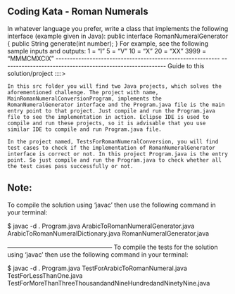 ## Coding Kata - Roman Numerals
In whatever language you prefer, write a class that implements the following interface (example given in Java):
	public interface RomanNumeralGenerator {
	   public String generate(int number); 
	}
	For example, see the following sample inputs and outputs: 
	1 = “I” 
	5 = “V” 
	10 = “X” 
	20 = “XX” 
	3999 = “MMMCMXCIX”
	----------------------------------------------------------
	----------------------------------------------------------
	Guide to this solution/project ::::>
	
	In this src folder you will find two Java projects, which solves the aforementioned challenge. The project with name, MainRomanNumeralConversionProgram, implements the RomanNumeralGenerator interface and the Program.java file is the main entry point to that project. Just compile and run the Program.java file to see the implementation in action. Eclipse IDE is used to compile and run these projects, so it is advisable that you use similar IDE to compile and run Program.java file.
	
	In the project named, TestsForRomanNumeralConversion, you will find test cases to check if the implementation of RomanNumeralGenerator interface is correct or not. In this project Program.java is the entry point. So just compile and run the Program.java to check whether all the test cases pass successfully or not.

## Note: 
To compile the solution using ‘javac’ then use the following command in your terminal:

$ javac -d .  Program.java ArabicToRomanNumeralGenerator.java ArabicToRomanNumeralDictionary.java RomanNumeralGenerator.java

—————————————————
To compile the tests for the solution using ‘javac’ then use the following command in your terminal:

$ javac -d .  Program.java TestForArabicToRomanNumeral.java TestForLessThanOne.java TestForMoreThanThreeThousandandNineHundredandNinetyNine.java

